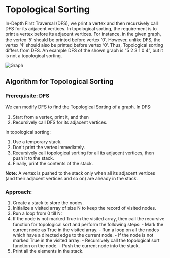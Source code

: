 # Topological Sorting 

In-Depth First Traversal (DFS), we print a vertex and then recursively call DFS for its adjacent vertices. 
In topological sorting, the requirement is to print a vertex before its adjacent vertices. For instance, in the given graph, the vertex ‘5’ should be printed before vertex ‘0’. 
However, unlike DFS, the vertex ‘4’ should also be printed before vertex ‘0’. 
Thus, Topological sorting differs from DFS. An example DFS of the shown graph is “5 2 3 1 0 4”, but it is not a topological sorting.

![Graph](TopologicalSort/topoimagegit.png)

## Algorithm for Topological Sorting

### Prerequisite: DFS

We can modify DFS to find the Topological Sorting of a graph. In DFS:

1. Start from a vertex, print it, and then
2. Recursively call DFS for its adjacent vertices.

In topological sorting:

1. Use a temporary stack.
2. Don't print the vertex immediately.
3. Recursively call topological sorting for all its adjacent vertices, then push it to the stack.
4. Finally, print the contents of the stack.

**Note:** A vertex is pushed to the stack only when all its adjacent vertices (and their adjacent vertices and so on) are already in the stack.

### Approach:

1. Create a stack to store the nodes.
2. Initialize a visited array of size N to keep the record of visited nodes.
3. Run a loop from 0 till N:
4. If the node is not marked True in the visited array, then call the recursive function for topological sort and perform the following steps:
        - Mark the current node as True in the visited array.
        - Run a loop on all the nodes which have a directed edge to the current node.
        - If the node is not marked True in the visited array:
            - Recursively call the topological sort function on the node.
        - Push the current node into the stack.
5. Print all the elements in the stack.
